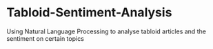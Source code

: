 # Tabloid-Sentiment-Analysis
Using Natural Language Processing to analyse tabloid articles and the sentiment on certain topics
